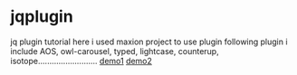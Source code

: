 # jqplugin
jq plugin tutorial
here i used maxion project to use plugin 
following plugin i include AOS, owl-carousel, typed, lightcase, counterup, isotope..........................
[demo1]( https://aklimaruhina.github.io/jqplugin/index.html)
[demo2]( https://aklimaruhina.github.io/jqplugin/index2.html)
